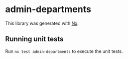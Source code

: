 # admin-departments

This library was generated with [Nx](https://nx.dev).

## Running unit tests

Run `nx test admin-departments` to execute the unit tests.
